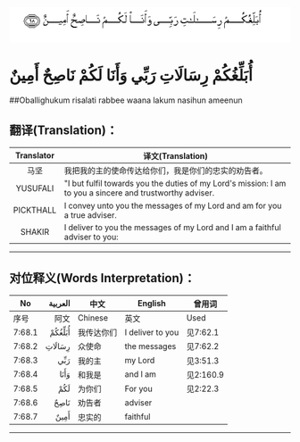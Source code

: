 ![007:068](images/007_068.gif)

# أُبَلِّغُكُمْ رِسَالَاتِ رَبِّي وَأَنَا لَكُمْ نَاصِحٌ أَمِينٌ 

##Oballighukum risalati rabbee waana lakum nasihun ameenun 

## 翻译(Translation)：

| Translator | 译文(Translation)                                            |
| :--------: | ------------------------------------------------------------ |
|    马坚    | 我把我的主的使命传达给你们，我是你们的忠实的劝告者。         |
|  YUSUFALI  | "I but fulfil towards you the duties of my Lord's mission: I am to you a sincere and trustworthy adviser. |
| PICKTHALL  | I convey unto you the messages of my Lord and am for you a true adviser. |
|   SHAKIR   | I deliver to you the messages of my Lord and I am a faithful adviser to you: |

---

## 对位释义(Words Interpretation)：

| No   | العربية | 中文    | English | 曾用词 |
| ---- | ------: | ------- | ------- | ------ |
| 序号 |    阿文 | Chinese | 英文    | Used   |
| 7:68.1 | أُبَلِّغُكُمْ | 我传达你们 | I deliver to you | 见7:62.1  |
| 7:68.2 | رِسَالَاتِ | 众使命     | the messages     | 见7:62.2  |
| 7:68.3 | رَبِّي    | 我的主     | my Lord          | 见3:51.3  |
| 7:68.4 | وَأَنَا   | 和我是     | and I am         | 见2:160.9 |
| 7:68.5 | لَكُمْ    | 为你们     | For you          | 见2:22.3  |
| 7:68.6 | نَاصِحٌ   | 劝告者     | adviser          |           |
| 7:68.7 | أَمِينٌ   | 忠实的     | faithful         |           |

---